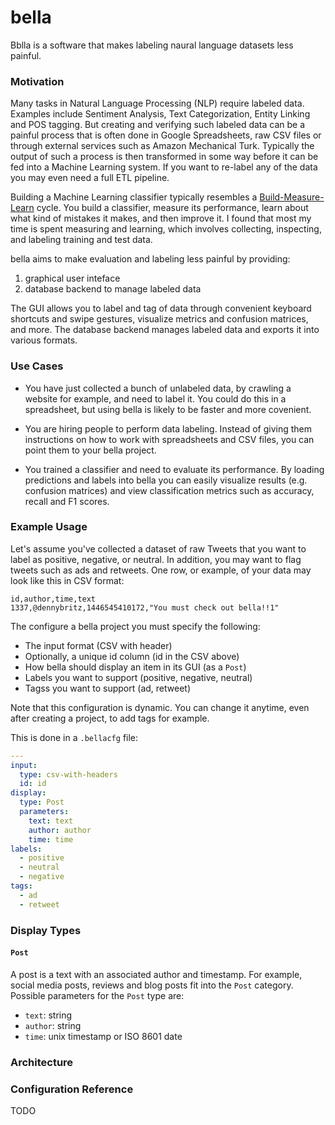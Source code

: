 # bella

Bblla is a software that makes labeling naural language datasets less painful.

### Motivation

Many tasks in Natural Language Processing (NLP) require labeled data. Examples include Sentiment Analysis, Text Categorization, Entity Linking and POS tagging. But creating and verifying such labeled data can be a painful process that is often done in Google Spreadsheets, raw CSV files or through external services such as Amazon Mechanical Turk. Typically the output of such a process is then transformed in some way before it can be fed into a Machine Learning system. If you want to re-label any of the data you may even need a full ETL pipeline.

Building a Machine Learning classifier typically resembles a [Build-Measure-Learn](http://steveblank.com/2015/05/06/build-measure-learn-throw-things-against-the-wall-and-see-if-they-work/) cycle. You build a classifier, measure its performance, learn about what kind of mistakes it makes, and then improve it. I found that most my time is spent measuring and learning, which involves collecting, inspecting, and labeling training and test data.

bella aims to make evaluation and labeling less painful by providing: 

1. graphical user inteface
2. database backend to manage labeled data

The GUI allows you to label and tag of data through convenient keyboard shortcuts and swipe gestures, visualize metrics and confusion matrices, and more. The database backend manages labeled data and exports it into various formats.

### Use Cases

- You have just collected a bunch of unlabeled data, by crawling a website for example, and need to label it. You could do this in a spreadsheet, but using bella is likely to be faster and more covenient.

- You are hiring people to perform data labeling. Instead of giving them instructions on how to work with spreadsheets and CSV files, you can point them to your bella project.

- You trained a classifier and need to evaluate its performance. By loading predictions and labels into bella you can easily visualize results (e.g. confusion matrices) and view classification metrics such as accuracy, recall and F1 scores.

### Example Usage

Let's assume you've collected a dataset of raw Tweets that you want to label as positive, negative, or neutral. In addition, you may want to flag tweets such as ads and retweets. One row, or example, of your data may look like this in CSV format:

```
id,author,time,text
1337,@dennybritz,1446545410172,"You must check out bella!!1"
```

The configure a bella project you must specify the following:

- The input format (CSV with header)
- Optionally, a unique id column (id in the CSV above)
- How bella should display an item in its GUI (as a `Post`)
- Labels you want to support (positive, negative, neutral)
- Tagss you want to support (ad, retweet)

Note that this configuration is dynamic. You can change it anytime, even after creating a project, to add tags for example.

This is done in a `.bellacfg` file:

```yaml
---
input:
  type: csv-with-headers
  id: id
display:
  type: Post
  parameters:
    text: text
    author: author
    time: time
labels: 
  - positive
  - neutral
  - negative
tags:
  - ad
  - retweet
```

### Display Types

#### `Post`

A post is a text with an associated author and timestamp. For example, social media posts, reviews and blog posts fit into the `Post` category. Possible parameters for the `Post` type are:

- `text`: string
- `author`: string
- `time`: unix timestamp or ISO 8601 date


### Architecture

### Configuration Reference

TODO